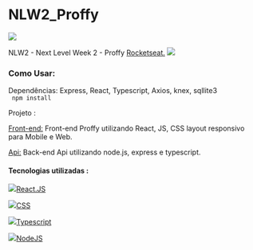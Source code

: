 # NLW2_Proffy

<img src="https://user-images.githubusercontent.com/28874479/89736569-bfde4b00-da40-11ea-8d5b-2beec14df1ee.jpg"/>


NLW2 - Next Level Week 2 - Proffy <a href="https://rocketseat.com.br/" target="_blank">Rocketseat.</a> <img src="https://img.icons8.com/emoji/24/000000/rocket-emji.png"/>

<h3> Como Usar: </h3>
 <p>Dependências: Express, React, Typescript, Axios, knex, sqllite3 <br>
<code> npm install</code>

Projeto : <br>
<p> <a href="https://github.com/GaberRB/NLW2_Front_Proffy"> Front-end:</a> Front-end Proffy utilizando React, JS, CSS layout responsivo para Mobile e Web. </p>
<p> <a href="https://github.com/GaberRB/NLW2_API"> Api:</a> Back-end Api utilizando node.js, express e typescript. </p>

<h4> Tecnologias utilizadas : </h4> 

<img src="https://img.icons8.com/bubbles/24/000000/react.png"/><a href="https://pt-br.reactjs.org/" target="_blank">React.JS</a>

<img src="https://img.icons8.com/color/24/000000/css3.png"/><a href="https://www.w3schools.com/css/" target="_blank">CSS</a>

<img src="https://img.icons8.com/color/24/000000/typescript.png"/><a href="https://www.typescriptlang.org/" target="_blank">Typescript</a>

<img src="https://user-images.githubusercontent.com/28874479/85187872-6f851100-b279-11ea-874c-68e52bff3864.png"/><a href="https://nodejs.org/en/" target="_blank">NodeJS</a> </br>
